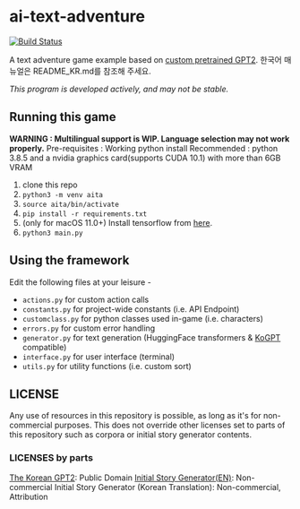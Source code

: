# ai-text-adventure
[![Build Status](https://img.shields.io/endpoint.svg?url=https%3A%2F%2Factions-badge.atrox.dev%2Fksjae%2Fai-text-adventure%2Fbadge&style=flat)](https://actions-badge.atrox.dev/ksjae/ai-text-adventure/goto)

A text adventure game example based on [custom pretrained GPT2](https://github.com/ksjae/KoGPT). 
한국어 매뉴얼은 README_KR.md를 참조해 주세요.

*This program is developed actively, and may not be stable.*

## Running this game

**WARNING : Multilingual support is WIP. Language selection may not work properly.**
Pre-requisites : Working python install
Recommended : python 3.8.5 and a nvidia graphics card(supports CUDA 10.1) with more than 6GB VRAM

1. clone this repo
2. ```python3 -m venv aita```
3. ```source aita/bin/activate```
4. ```pip install -r requirements.txt```
5. (only for macOS 11.0+) Install tensorflow from [here](https://github.com/apple/tensorflow_macos/releases).
6. ```python3 main.py```

## Using the framework

Edit the following files at your leisure - 
- ```actions.py``` for custom action calls
- ```constants.py``` for project-wide constants (i.e. API Endpoint)
- ```customclass.py``` for python classes used in-game (i.e. characters)
- ```errors.py``` for custom error handling
- ```generator.py``` for text generation (HuggingFace transformers & [KoGPT](https://github.com/ksjae/KoGPT) compatible)
- ```interface.py``` for user interface (terminal)
- ```utils.py``` for utility functions (i.e. custom sort)

## LICENSE

Any use of resources in this repository is possible, as long as it's for non-commercial purposes.
This does not override other licenses set to parts of this repository such as corpora or initial story generator contents.

### LICENSES by parts
[The Korean GPT2](https://github.com/ksjae/KoGPT): Public Domain
[Initial Story Generator(EN)](https://blog.reedsy.com): Non-commercial
Initial Story Generator (Korean Translation): Non-commercial, Attribution
